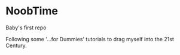 NoobTime
========

Baby's first repo

Following some '...for Dummies' tutorials to drag myself into the 21st Century.
